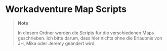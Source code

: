 # Workadventure Map Scripts

> **Note**
> 
> In diesem Ordner werden die Scripts für die verschiedenen Maps geschrieben. Ich bitte darum, dass hier nichts ohne die Erlaubnis von JH, Mika oder Jeremy geändert wird. 
